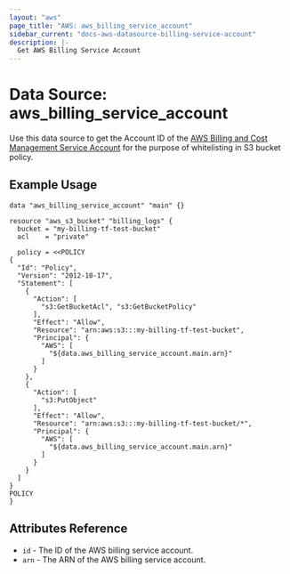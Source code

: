 ```yaml
---
layout: "aws"
page_title: "AWS: aws_billing_service_account"
sidebar_current: "docs-aws-datasource-billing-service-account"
description: |-
  Get AWS Billing Service Account
---
```


# Data Source: aws_billing_service_account

Use this data source to get the Account ID of the [AWS Billing and Cost Management Service Account](http://docs.aws.amazon.com/awsaccountbilling/latest/aboutv2/billing-getting-started.html#step-2) for the purpose of whitelisting in S3 bucket policy.

## Example Usage

```hcl
data "aws_billing_service_account" "main" {}

resource "aws_s3_bucket" "billing_logs" {
  bucket = "my-billing-tf-test-bucket"
  acl    = "private"

  policy = <<POLICY
{
  "Id": "Policy",
  "Version": "2012-10-17",
  "Statement": [
    {
      "Action": [
        "s3:GetBucketAcl", "s3:GetBucketPolicy"
      ],
      "Effect": "Allow",
      "Resource": "arn:aws:s3:::my-billing-tf-test-bucket",
      "Principal": {
        "AWS": [
          "${data.aws_billing_service_account.main.arn}"
        ]
      }
    },
    {
      "Action": [
        "s3:PutObject"
      ],
      "Effect": "Allow",
      "Resource": "arn:aws:s3:::my-billing-tf-test-bucket/*",
      "Principal": {
        "AWS": [
          "${data.aws_billing_service_account.main.arn}"
        ]
      }
    }
  ]
}
POLICY
}
```


## Attributes Reference

* `id` - The ID of the AWS billing service account.
* `arn` - The ARN of the AWS billing service account.

